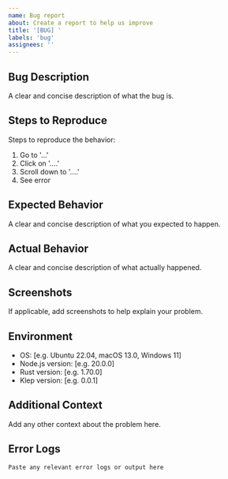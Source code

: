 ```yaml
---
name: Bug report
about: Create a report to help us improve
title: '[BUG] '
labels: 'bug'
assignees: ''
---
```


## Bug Description
A clear and concise description of what the bug is.

## Steps to Reproduce
Steps to reproduce the behavior:
1. Go to '...'
2. Click on '....'
3. Scroll down to '....'
4. See error

## Expected Behavior
A clear and concise description of what you expected to happen.

## Actual Behavior
A clear and concise description of what actually happened.

## Screenshots
If applicable, add screenshots to help explain your problem.

## Environment
- OS: [e.g. Ubuntu 22.04, macOS 13.0, Windows 11]
- Node.js version: [e.g. 20.0.0]
- Rust version: [e.g. 1.70.0]
- Klep version: [e.g. 0.0.1]

## Additional Context
Add any other context about the problem here.

## Error Logs
```
Paste any relevant error logs or output here
``` 
